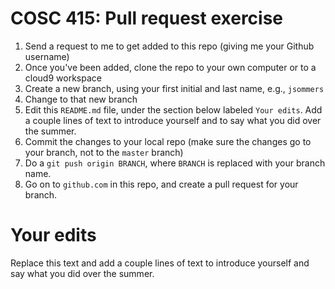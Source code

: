 # COSC 415: Pull request exercise

1. Send a request to me to get added to this repo (giving me your Github username)
2. Once you've been added, clone the repo to your own computer or to a cloud9 workspace
3. Create a new branch, using your first initial and last name, e.g., `jsommers`
4. Change to that new branch
3. Edit this `README.md` file, under the section below labeled `Your edits`.  Add a couple lines of text to introduce yourself and to say what you did over the summer.
4. Commit the changes to your local repo (make sure the changes go to your branch, not to the `master` branch)
5. Do a `git push origin BRANCH`, where `BRANCH` is replaced with your branch name.
6. Go on to `github.com` in this repo, and create a pull request for your branch.

# Your edits

Replace this text and add a couple lines of text to introduce yourself and say what you did over the summer.
